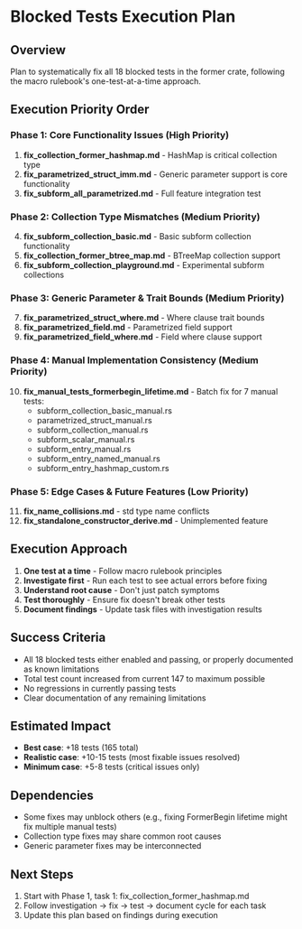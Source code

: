 # Blocked Tests Execution Plan

## Overview
Plan to systematically fix all 18 blocked tests in the former crate, following the macro rulebook's one-test-at-a-time approach.

## Execution Priority Order

### Phase 1: Core Functionality Issues (High Priority)
1. **fix_collection_former_hashmap.md** - HashMap is critical collection type
2. **fix_parametrized_struct_imm.md** - Generic parameter support is core functionality  
3. **fix_subform_all_parametrized.md** - Full feature integration test

### Phase 2: Collection Type Mismatches (Medium Priority)
4. **fix_subform_collection_basic.md** - Basic subform collection functionality
5. **fix_collection_former_btree_map.md** - BTreeMap collection support
6. **fix_subform_collection_playground.md** - Experimental subform collections

### Phase 3: Generic Parameter & Trait Bounds (Medium Priority)
7. **fix_parametrized_struct_where.md** - Where clause trait bounds
8. **fix_parametrized_field.md** - Parametrized field support
9. **fix_parametrized_field_where.md** - Field where clause support

### Phase 4: Manual Implementation Consistency (Medium Priority)
10. **fix_manual_tests_formerbegin_lifetime.md** - Batch fix for 7 manual tests:
    - subform_collection_basic_manual.rs
    - parametrized_struct_manual.rs
    - subform_collection_manual.rs
    - subform_scalar_manual.rs
    - subform_entry_manual.rs
    - subform_entry_named_manual.rs
    - subform_entry_hashmap_custom.rs

### Phase 5: Edge Cases & Future Features (Low Priority)
11. **fix_name_collisions.md** - std type name conflicts
12. **fix_standalone_constructor_derive.md** - Unimplemented feature

## Execution Approach
1. **One test at a time** - Follow macro rulebook principles
2. **Investigate first** - Run each test to see actual errors before fixing
3. **Understand root cause** - Don't just patch symptoms
4. **Test thoroughly** - Ensure fix doesn't break other tests
5. **Document findings** - Update task files with investigation results

## Success Criteria
- All 18 blocked tests either enabled and passing, or properly documented as known limitations
- Total test count increased from current 147 to maximum possible
- No regressions in currently passing tests
- Clear documentation of any remaining limitations

## Estimated Impact
- **Best case**: +18 tests (165 total)
- **Realistic case**: +10-15 tests (most fixable issues resolved)
- **Minimum case**: +5-8 tests (critical issues only)

## Dependencies
- Some fixes may unblock others (e.g., fixing FormerBegin lifetime might fix multiple manual tests)
- Collection type fixes may share common root causes
- Generic parameter fixes may be interconnected

## Next Steps
1. Start with Phase 1, task 1: fix_collection_former_hashmap.md
2. Follow investigation → fix → test → document cycle for each task
3. Update this plan based on findings during execution